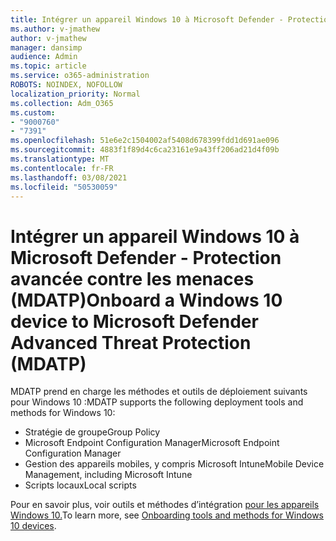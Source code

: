 ```yaml
---
title: Intégrer un appareil Windows 10 à Microsoft Defender - Protection avancée contre les menaces (MDATP)
ms.author: v-jmathew
author: v-jmathew
manager: dansimp
audience: Admin
ms.topic: article
ms.service: o365-administration
ROBOTS: NOINDEX, NOFOLLOW
localization_priority: Normal
ms.collection: Adm_O365
ms.custom:
- "9000760"
- "7391"
ms.openlocfilehash: 51e6e2c1504002af5408d678399fdd1d691ae096
ms.sourcegitcommit: 4883f1f89d4c6ca23161e9a43ff206ad21d4f09b
ms.translationtype: MT
ms.contentlocale: fr-FR
ms.lasthandoff: 03/08/2021
ms.locfileid: "50530059"
---
```

# <a name="onboard-a-windows-10-device-to-microsoft-defender-advanced-threat-protection-mdatp"></a><span data-ttu-id="f7206-102">Intégrer un appareil Windows 10 à Microsoft Defender - Protection avancée contre les menaces (MDATP)</span><span class="sxs-lookup"><span data-stu-id="f7206-102">Onboard a Windows 10 device to Microsoft Defender Advanced Threat Protection (MDATP)</span></span>

<span data-ttu-id="f7206-103">MDATP prend en charge les méthodes et outils de déploiement suivants pour Windows 10 :</span><span class="sxs-lookup"><span data-stu-id="f7206-103">MDATP supports the following deployment tools and methods for Windows 10:</span></span>

- <span data-ttu-id="f7206-104">Stratégie de groupe</span><span class="sxs-lookup"><span data-stu-id="f7206-104">Group Policy</span></span>
- <span data-ttu-id="f7206-105">Microsoft Endpoint Configuration Manager</span><span class="sxs-lookup"><span data-stu-id="f7206-105">Microsoft Endpoint Configuration Manager</span></span>
- <span data-ttu-id="f7206-106">Gestion des appareils mobiles, y compris Microsoft Intune</span><span class="sxs-lookup"><span data-stu-id="f7206-106">Mobile Device Management, including Microsoft Intune</span></span>
- <span data-ttu-id="f7206-107">Scripts locaux</span><span class="sxs-lookup"><span data-stu-id="f7206-107">Local scripts</span></span>

<span data-ttu-id="f7206-108">Pour en savoir plus, voir outils et méthodes d’intégration [pour les appareils Windows 10.](https://go.microsoft.com/fwlink/?linkid=2143460)</span><span class="sxs-lookup"><span data-stu-id="f7206-108">To learn more, see [Onboarding tools and methods for Windows 10 devices](https://go.microsoft.com/fwlink/?linkid=2143460).</span></span>
